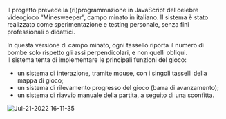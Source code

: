 
Il progetto prevede la (ri)programmazione in JavaScript del celebre videogioco “Minesweeper”, campo minato in italiano. Il sistema è stato realizzato come sperimentazione e testing personale, senza fini professionali o didattici. 

In questa versione di campo minato, ogni tassello riporta il numero di bombe solo rispetto gli assi perpendicolari, e non quelli obliqui.  
Il sistema tenta di implementare le principali funzioni del gioco: 
- un sistema di interazione, tramite mouse,  con i singoli tasselli della mappa di gioco;
- un sistema di rilevamento progresso del gioco (barra di avanzamento); 
- un sistema di riavvio manuale della partita, a seguito di una sconfitta. 



![Jul-21-2022 16-11-35](https://user-images.githubusercontent.com/109685724/180234986-ad8383a4-7dfd-4d7c-99a7-878d612d92d6.gif)
